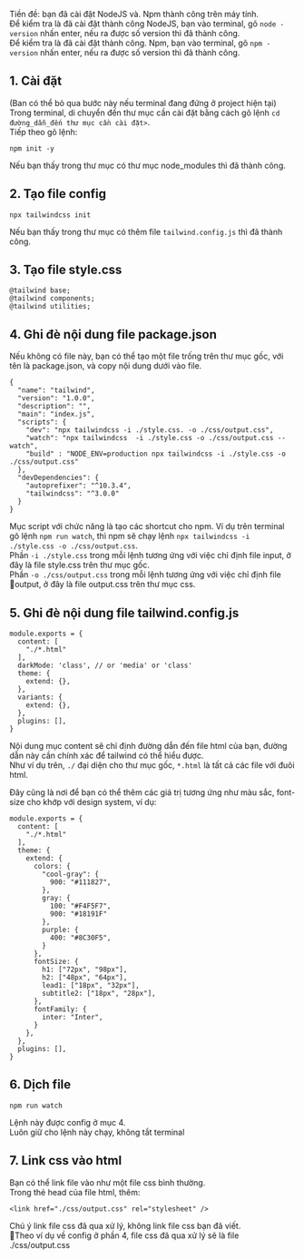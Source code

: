 Tiền đề: bạn đã cài đặt NodeJS và. Npm thành công trên máy tính.  
Để kiểm tra là đã cài đặt thành công NodeJS, bạn vào terminal, gõ `node -version` nhấn enter, nếu ra được số version thì đã thành công.  
Để kiểm tra là đã cài đặt thành công. Npm, bạn vào terminal, gõ `npm -version` nhấn enter, nếu ra được số version thì đã thành công.  

## 1. Cài đặt

(Ban có thể bỏ qua bước này nếu terminal đang đứng ở project hiện tại) Trong terminal, di chuyển đến thư mục cần cài đặt bằng cách gõ lệnh `cd đường_dẫn_đến thư mục cần cài đặt>`.  
Tiếp theo gõ lệnh:

`npm init -y`

Nếu bạn thấy trong thư mục có thư mục node_modules thì đã thành công.

## 2. Tạo file config

`npx tailwindcss init`

Nếu bạn thấy trong thư mục có thêm file `tailwind.config.js` thì đã thành công.

## 3. Tạo file style.css

```
@tailwind base;
@tailwind components;
@tailwind utilities;
```

## 4. Ghi đè nội dung file package.json
Nếu không có file này, bạn có thể tạo một file trống trên thư mục gốc, với tên là package.json, và copy nội dung dưới vào file.
```
{
  "name": "tailwind",
  "version": "1.0.0",
  "description": "",
  "main": "index.js",
  "scripts": {
    "dev": "npx tailwindcss -i ./style.css. -o ./css/output.css",
    "watch": "npx tailwindcss  -i ./style.css -o ./css/output.css --watch",
    "build" : "NODE_ENV=production npx tailwindcss -i ./style.css -o ./css/output.css"
  },
  "devDependencies": {
    "autoprefixer": "^10.3.4",
    "tailwindcss": "^3.0.0"
  }
}
```
Mục script với chức năng là tạo các shortcut cho npm. Ví dụ trên terminal gõ lệnh `npm run watch`, thì npm sẽ chạy lệnh `npx tailwindcss -i ./style.css -o ./css/output.css`.  
Phần `-i ./style.css` trong mỗi lệnh tương ứng với việc chỉ định file input, ở đây là file style.css trên thư mục gốc.  
Phần `-o ./css/output.css` trong mỗi lệnh tương ứng với việc chỉ định file output, ở đây là file output.css trên thư mục css.

## 5. Ghi đè nội dung file tailwind.config.js
```
module.exports = {
  content: [
    "./*.html"
  ],
  darkMode: 'class', // or 'media' or 'class'
  theme: {
    extend: {},
  },
  variants: {
    extend: {},
  },
  plugins: [],
}
```
Nội dung mục content sẽ chỉ định đường dẫn đến file html của bạn, đường dẫn này cần chính xác để tailwind có thể hiểu được.  
Như ví dụ trên, `./` đại diện cho thư mục gốc, `*.html` là tất cả các file với đuôi html.

Đây cũng là nơi để bạn có thể thêm các giá trị tương ứng như màu sắc, font-size cho khớp với design system, ví dụ:
```
module.exports = {
  content: [
    "./*.html"
  ],
  theme: {
    extend: {
      colors: {
        "cool-gray": {
          900: "#111827",
        },
        gray: {
          100: "#F4F5F7",
          900: "#18191F"
        },
        purple: {
          400: "#8C30F5",
        }
      },
      fontSize: {
        h1: ["72px", "98px"],
        h2: ["48px", "64px"],
        lead1: ["18px", "32px"],
        subtitle2: ["18px", "28px"],
      },
      fontFamily: {
        inter: "Inter",
      }
    },
  },
  plugins: [],
}
```
## 6. Dịch file

`npm run watch`

Lệnh này được config ở mục 4.  
Luôn giữ cho lệnh này chạy, không tắt terminal

## 7. Link css vào html
Bạn có thể link file vào như một file css bình thường.  
Trong thẻ head của file html, thêm:  
```
<link href="./css/output.css" rel="stylesheet" />
```
Chú ý link file css đã qua xử lý, không link file css bạn đã viết.  
Theo ví dụ về config ở phần 4, file css đã qua xử lý sẽ là file ./css/output.css


